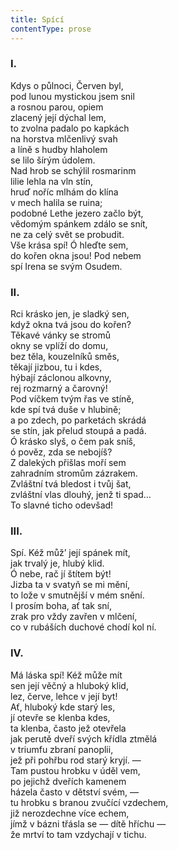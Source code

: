 ```yaml
---
title: Spící
contentType: prose
---
```


<section>

### I.

</section>

<section>

Kdys o půlnoci, Červen byl,  
pod lunou mystickou jsem snil  
a rosnou parou, opiem  
zlacený její dýchal lem,  
to zvolna padalo po kapkách  
na horstva mlčenlivý svah  
a líně s hudby hlaholem  
se lilo šírým údolem.  
Nad hrob se schýlil rosmarinm  
lilie lehla na vln stín,  
hruď noříc mlhám do klína  
v mech halila se ruina;  
podobné Lethe jezero začlo být,  
vědomým spánkem zdálo se snít,  
ne za celý svět se probudit.  
Vše krása spí! Ó hleďte sem,  
do kořen okna jsou! Pod nebem  
spí Irena se svým Osudem.

### II.

</section>

<section>

Rci krásko jen, je sladký sen,  
když okna tvá jsou do kořen?  
Těkavé vánky se stromů  
okny se vplíží do domu,  
bez těla, kouzelníků směs,  
těkají jizbou, tu i kdes,  
hýbají záclonou alkovny,  
rej rozmarný a čarovný!  
Pod víčkem tvým řas ve stíně,  
kde spí tvá duše v hlubině;  
a po zdech, po parketách skrádá  
se stín, jak přelud stoupá a padá.  
Ó krásko slyš, o čem pak sníš,  
ó pověz, zda se nebojíš?  
Z dalekých přišlas moří sem  
zahradním stromům zázrakem.  
Zvláštní tvá bledost i tvůj šat,  
zvláštní vlas dlouhý, jenž ti spad…  
To slavné ticho odevšad!

### III.

</section>

<section>

Spí. Kéž můž’ její spánek mít,  
jak trvalý je, hlubý klid.  
Ó nebe, rač jí štítem být!  
Jizba ta v svatyň se mi mění,  
to lože v smutnější v mém snění.  
I prosím boha, ať tak sní,  
zrak pro vždy zavřen v mlčení,  
co v rubáších duchové chodí kol ní.

### IV.

</section>

<section>

Má láska spí! Kéž může mít  
sen její věčný a hluboký klid,  
lez, červe, lehce v její byt!  
Ať, hluboký kde starý les,  
jí otevře se klenba kdes,  
ta klenba, často jež otevřela  
jak perutě dveří svých křídla ztmělá  
v triumfu zbraní panoplii,  
jež při pohřbu rod starý kryjí. —  
Tam pustou hrobku v úděl vem,  
po jejichž dveřích kamenem  
házela často v dětství svém, —  
tu hrobku s branou zvučící vzdechem,  
již nerozdechne více echem,  
jímž v bázni třásla se — dítě hříchu —  
že mrtví to tam vzdychají v tichu.

</section>

